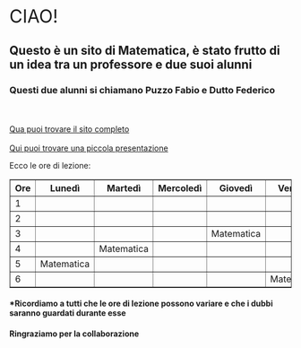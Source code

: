 <font size="6">CIAO!</font>
<h2>Questo è un sito di Matematica, è stato frutto di un idea tra un professore e due suoi alunni</h2>
<h3>Questi due alunni si chiamano Puzzo Fabio e Dutto Federico</h3>
<br>
<br>
<a href="Code.html">Qua puoi trovare il sito completo</a>
<br>
<br>
<a href="Presentazione.html">Qui puoi trovare una piccola presentazione</a>
<p>Ecco le ore di lezione:</p>
<table border="1">
<thead>
<tr>
<th>Ore</th>
<th>Lunedì</th>
<th>Martedì</th>
<th>Mercoledì</th>
<th>Giovedì</th>
<th>Venerdì</th>
</tr>
</thead>
<tr>
<td>1</td>
<td></td>
<td></td>
<td></td>
<td></td>
<td></td>
</tr>
<tr>
<td>2</td>
<td></td>
<td></td>
<td></td>
<td></td>
<td></td>
</tr>
<tr>
<td>3</td>
<td></td>
<td></td>
<td></td>
<td>Matematica</td>
<td></td>
</tr>
<tr>
<td>4</td>
<td></td>
<td>Matematica</td>
<td></td>
<td></td>
<td></td>
</tr>
<tr>
<td>5</td>
<td>Matematica</td>
<td></td>
<td></td>
<td></td>
<td></td>
</tr>
<tr>
<td>6</td>
<td></td>
<td></td>
<td></td>
<td></td>
<td>Matematica</td>
</tr>
</table>
<h4>*Ricordiamo a tutti che le ore di lezione possono variare e che i dubbi saranno guardati durante esse</h4>
<h4>Ringraziamo per la collaborazione </h4>
